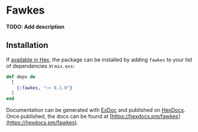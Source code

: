 # Fawkes

**TODO: Add description**

## Installation

If [available in Hex](https://hex.pm/docs/publish), the package can be installed
by adding `fawkes` to your list of dependencies in `mix.exs`:

```elixir
def deps do
  [
    {:fawkes, "~> 0.1.0"}
  ]
end
```

Documentation can be generated with [ExDoc](https://github.com/elixir-lang/ex_doc)
and published on [HexDocs](https://hexdocs.pm). Once published, the docs can
be found at [https://hexdocs.pm/fawkes](https://hexdocs.pm/fawkes).

